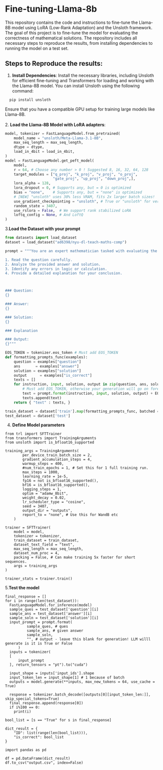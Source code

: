 # Fine-tuning-Llama-8b

This repository contains the code and instructions to fine-tune the Llama-8B model using LoRA (Low-Rank Adaptation) and the Unsloth framework. The goal of this project is to fine-tune the model for evaluating the correctness of mathematical solutions. The repository includes all necessary steps to reproduce the results, from installing dependencies to running the model on a test set.

## Steps to Reproduce the results:

1. **Install Dependencies**: Install the necessary libraries, including Unsloth for efficient fine-tuning and Transformers for loading and working with the Llama-8B model.
You can install Unsloth using the following command:
```bash
  pip install unsloth
```
Ensure that you have a compatible GPU setup for training large models like Llama-8B.<br><br>
2. **Load the Llama-8B Model with LoRA adapters**:
```python
model, tokenizer = FastLanguageModel.from_pretrained(
    model_name = "unsloth/Meta-Llama-3.1-8B",
    max_seq_length = max_seq_length,
    dtype = dtype,
    load_in_4bit = load_in_4bit,
)
model = FastLanguageModel.get_peft_model(
    model,
    r = 64, # Choose any number > 0 ! Suggested 8, 16, 32, 64, 128
    target_modules = ["q_proj", "k_proj", "v_proj", "o_proj",
                      "gate_proj", "up_proj", "down_proj",],
    lora_alpha = 128,
    lora_dropout = 0, # Supports any, but = 0 is optimized
    bias = "none",    # Supports any, but = "none" is optimized
    # [NEW] "unsloth" uses 30% less VRAM, fits 2x larger batch sizes!
    use_gradient_checkpointing = "unsloth", # True or "unsloth" for very long context
    random_state = 3407,
    use_rslora = False,  # We support rank stabilized LoRA
    loftq_config = None, # And LoftQ
)
```
3.**Load the Dataset with your prompt** 
```python
from datasets import load_dataset
dataset = load_dataset("ad6398/nyu-dl-teach-maths-comp")

prompt = """You are an expert mathematician tasked with evaluating the correctness of a given math solution. Follow these steps:

1. Read the question carefully.
2. Analyze the provided answer and solution.
3. Identify any errors in logic or calculation.
4. Provide a detailed explanation for your conclusion.



### Question:
{}

### Answer:
{}

### Solution:
{}

### Explanation

### Output:
{}"""

EOS_TOKEN = tokenizer.eos_token # Must add EOS_TOKEN
def formatting_prompts_func(examples):
    question = examples["question"]
    ans       = examples["answer"]
    solution = examples["solution"]
    output      = examples["is_correct"]
    texts = []
    for instruction, input, solution, output in zip(question, ans, solution, output):
        # Must add EOS_TOKEN, otherwise your generation will go on forever!
        text = prompt.format(instruction, input, solution, output) + EOS_TOKEN
        texts.append(text)
    return { "text" : texts, }

train_dataset = dataset['train'].map(formatting_prompts_func, batched = True,)
test_dataset = dataset['test']

```
4. **Define Model parameters**
```
from trl import SFTTrainer
from transformers import TrainingArguments
from unsloth import is_bfloat16_supported

training_args = TrainingArguments(
        per_device_train_batch_size = 2,
        gradient_accumulation_steps = 4,
        warmup_steps = 400,
        #num_train_epochs = 1, # Set this for 1 full training run.
        max_steps = 1000,
        learning_rate = 1e-5,
        fp16 = not is_bfloat16_supported(),
        bf16 = is_bfloat16_supported(),
        logging_steps = 1,
        optim = "adamw_8bit",
        weight_decay = 0.02,
        lr_scheduler_type = "cosine",
        seed = 3407,
        output_dir = "outputs",
        report_to = "none", # Use this for WandB etc
    )

trainer = SFTTrainer(
    model = model,
    tokenizer = tokenizer,
    train_dataset = train_dataset,
    dataset_text_field = "text",
    max_seq_length = max_seq_length,
    dataset_num_proc = 4,
    packing = False, # Can make training 5x faster for short sequences.
    args = training_args
)

trainer_stats = trainer.train()
```
5.**Test the model**
```
final_response = []
for i in range(len(test_dataset)):
  FastLanguageModel.for_inference(model)
  sample_ques = test_dataset['question'][i]
  sample_ans = test_dataset['answer'][i]
  sample_soln = test_dataset['solution'][i]
  input_prompt = prompt.format(
          sample_ques, # ques
          sample_ans, # given answer
          sample_soln,
          "", # output - leave this blank for generation! LLM willl generate is it is True or False
      )
  inputs = tokenizer(
  [
      input_prompt
  ], return_tensors = "pt").to("cuda")

  input_shape = inputs['input_ids'].shape
  input_token_len = input_shape[1] # 1 because of batch
  outputs = model.generate(**inputs, max_new_tokens = 64, use_cache = True)

  response = tokenizer.batch_decode([outputs[0][input_token_len:]], skip_special_tokens=True)
  final_response.append(response[0])
  if i%100 == 0:
    print(i)

bool_list = [s == "True" for s in final_response]

dict_result = {
    "ID": list(range(len(bool_list))),
    "is_correct": bool_list
}

import pandas as pd

df = pd.DataFrame(dict_result)
df.to_csv("output.csv", index=False)
```
